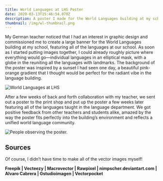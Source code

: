 ```yaml
---
title: World Languages at LHS Poster
date: 2020-03-13T15:46:54.070Z
description: A poster I made for the World Languages building at my school
thumbnail: /img/wl-thumbnail.png
---
```

My German teacher noticed that I had an interest in graphic design and commissioned me to create a large banner for the World Languages building at my school, featuring all of the languages at our school. As soon as I started putting images together, I could already roughly picture where everything would go—individual languages in an elliptical mask, with a globe in the reuniting all the languages with landmarks. The background of the poster was inspired by a sunset I had seen one day, a beautiful pink-orange gradient that I thought would be perfect for the radiant vibe in the language building.

![World Languages at LHS](/img/wl-display.png)

After a few weeks of back and forth collaboration with my teacher, we sent out a poster to the print shop and put up the poster a few weeks later featuring all of the languages taught in the language department. We got positive feedback from other teachers and students alike, amazed by the way the poster fits perfectly into the building’s environment and reflects a unified world language community.

![People observing the poster.](/img/wl-people-in-front.jpg)

## Sources

Of course, I didn’t have time to make all of the vector images myself!

**Freepik | Vecteezy | Macrovector | Rawpixel | nimpscher.deviantart.com | Alvaro Cabrera | Gstudioimagen | Vectorpocket**